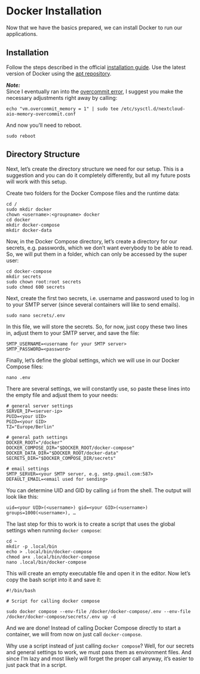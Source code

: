 Docker Installation
===================

Now that we have the basics prepared, we can install Docker to run our applications.

Installation
------------

Follow the steps described in the official [installation guide](https://docs.docker.com/engine/install/ubuntu/). Use the latest version of Docker using the [apt repository](https://docs.docker.com/engine/install/ubuntu/#install-using-the-repository).

_**Note:**_  
Since I eventually ran into the [overcommit error](https://github.com/nextcloud/all-in-one/discussions/1731), I suggest you make the necessary adjustments right away by calling:

    echo "vm.overcommit_memory = 1" | sudo tee /etc/sysctl.d/nextcloud-aio-memory-overcommit.conf

And now you’ll need to reboot.

    sudo reboot

Directory Structure
-------------------

Next, let’s create the directory structure we need for our setup. This is a suggestion and you can do it completely differently, but all my future posts will work with this setup.

Create two folders for the Docker Compose files and the runtime data:

    cd /
    sudo mkdir docker
    chown <username>:<groupname> docker
    cd docker
    mkdir docker-compose
    mkdir docker-data

Now, in the Docker Compose directory, let’s create a directory for our secrets, e.g. passwords, which we don’t want everybody to be able to read. So, we will put them in a folder, which can only be accessed by the super user:

    cd docker-compose
    mkdir secrets
    sudo chown root:root secrets
    sudo chmod 600 secrets

Next, create the first two secrets, i.e. username and password used to log in to your SMTP server (since several containers will like to send emails).

    sudo nano secrets/.env

In this file, we will store the secrets. So, for now, just copy these two lines in, adjust them to your SMTP server, and save the file:

    SMTP_USERNAME=<username for your SMTP server>
    SMTP_PASSWORD=<password>

Finally, let’s define the global settings, which we will use in our Docker Compose files:

    nano .env

There are several settings, we will constantly use, so paste these lines into the empty file and adjust them to your needs:

    # general server settings
    SERVER_IP=<server-ip>
    PUID=<your UID>
    PGID=<your GID>
    TZ="Europe/Berlin"
    
    # general path settings
    DOCKER_ROOT="/docker"
    DOCKER_COMPOSE_DIR="$DOCKER_ROOT/docker-compose"
    DOCKER_DATA_DIR="$DOCKER_ROOT/docker-data"
    SECRETS_DIR="$DOCKER_COMPOSE_DIR/secrets"
    
    # email settings
    SMTP_SERVER=<your SMTP server, e.g. smtp.gmail.com:587>
    DEFAULT_EMAIL=<email used for sending>

You can determine UID and GID by calling `id` from the shell. The output will look like this:

    uid=<your UID>(<username>) gid=<your GID>(<username>) groups=1000(<username>), …

The last step for this to work is to create a script that uses the global settings when running `docker compose`:

    cd ~
    mkdir -p .local/bin
    echo > .local/bin/docker-compose
    chmod a+x .local/bin/docker-compose
    nano .local/bin/docker-compose

This will create an empty executable file and open it in the editor. Now let’s copy the bash script into it and save it:

    #!/bin/bash
    
    # Script for calling docker compose
    
    sudo docker compose --env-file /docker/docker-compose/.env --env-file /docker/docker-compose/secrets/.env up -d

And we are done! Instead of calling Docker Compose directly to start a container, we will from now on just call `docker-compose`.

Why use a script instead of just calling `docker compose`? Well, for our secrets and general settings to work, we must pass them as environment files. And since I’m lazy and most likely will forget the proper call anyway, it’s easier to just pack that in a script.
